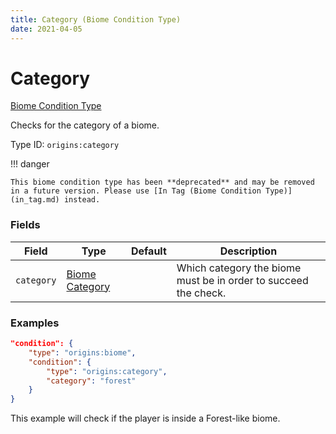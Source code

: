 ```yaml
---
title: Category (Biome Condition Type)
date: 2021-04-05
---
```


# Category

[Biome Condition Type](../biome_condition_types.md)

Checks for the category of a biome.

Type ID: `origins:category`


!!! danger

    This biome condition type has been **deprecated** and may be removed in a future version. Please use [In Tag (Biome Condition Type)](in_tag.md) instead.


### Fields

Field  | Type | Default | Description
-------|------|---------|-------------
`category` | [Biome Category](../../misc/extras/biome_categories.md) | |  Which category the biome must be in order to succeed the check.


### Examples

```json
"condition": {
    "type": "origins:biome",
    "condition": {
        "type": "origins:category",
        "category": "forest"
    }
}
```

This example will check if the player is inside a Forest-like biome.
